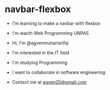 # navbar-flexbox

- I'm learning to make a navbar with flexbox
- I'm wacth Web Programming UNPAS

- Hi, I'm @agvenmuharisrifqi
- I'm interested in the IT field
- I'm studying Programming
- I want to collaborate in software engineering
- Contact me at agven25@gmail.com
